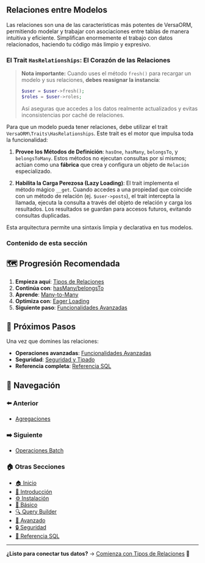 ## Relaciones entre Modelos

Las relaciones son una de las características más potentes de VersaORM, permitiendo modelar y trabajar con asociaciones entre tablas de manera intuitiva y eficiente. Simplifican enormemente el trabajo con datos relacionados, haciendo tu código más limpio y expresivo.

### El Trait `HasRelationships`: El Corazón de las Relaciones
> **Nota importante:** Cuando uses el método `fresh()` para recargar un modelo y sus relaciones, **debes reasignar la instancia**:
>
> ```php
> $user = $user->fresh();
> $roles = $user->roles;
> ```
> Así aseguras que accedes a los datos realmente actualizados y evitas inconsistencias por caché de relaciones.

Para que un modelo pueda tener relaciones, debe utilizar el trait `VersaORM\Traits\HasRelationships`. Este trait es el motor que impulsa toda la funcionalidad:

1.  **Provee los Métodos de Definición**: `hasOne`, `hasMany`, `belongsTo`, y `belongsToMany`. Estos métodos no ejecutan consultas por sí mismos; actúan como una **fábrica** que crea y configura un objeto de `Relación` especializado.

2.  **Habilita la Carga Perezosa (Lazy Loading)**: El trait implementa el método mágico `__get`. Cuando accedes a una propiedad que coincide con un método de relación (ej. `$user->posts`), el trait intercepta la llamada, ejecuta la consulta a través del objeto de relación y carga los resultados. Los resultados se guardan para accesos futuros, evitando consultas duplicadas.

Esta arquitectura permite una sintaxis limpia y declarativa en tus modelos.

### Contenido de esta sección
## 🗺️ Progresión Recomendada

1. **Empieza aquí**: [Tipos de Relaciones](tipos-relaciones.md)
2. **Continúa con**: [hasMany/belongsTo](hasMany-belongsTo.md)
3. **Aprende**: [Many-to-Many](many-to-many.md)
4. **Optimiza con**: [Eager Loading](eager-loading.md)
5. **Siguiente paso**: [Funcionalidades Avanzadas](../06-avanzado/README.md)

## 🚀 Próximos Pasos

Una vez que domines las relaciones:
- **Operaciones avanzadas**: [Funcionalidades Avanzadas](../06-avanzado/README.md)
- **Seguridad**: [Seguridad y Tipado](../07-seguridad-tipado/README.md)
- **Referencia completa**: [Referencia SQL](../08-referencia-sql/README.md)

## 🧭 Navegación

### ⬅️ Anterior
- [Agregaciones](../04-query-builder/agregaciones.md)

### ➡️ Siguiente
- [Operaciones Batch](../06-avanzado/operaciones-batch.md)

### 🏠 Otras Secciones
- [🏠 Inicio](../README.md)
- [📖 Introducción](../01-introduccion/README.md)
- [⚙️ Instalación](../02-instalacion/README.md)
- [🔧 Básico](../03-basico/README.md)
- [🔍 Query Builder](../04-query-builder/README.md)
- [🚀 Avanzado](../06-avanzado/README.md)
- [🔒 Seguridad](../07-seguridad-tipado/README.md)
- [📖 Referencia SQL](../08-referencia-sql/README.md)

---

**¿Listo para conectar tus datos?** → [Comienza con Tipos de Relaciones](tipos-relaciones.md) 🔗
